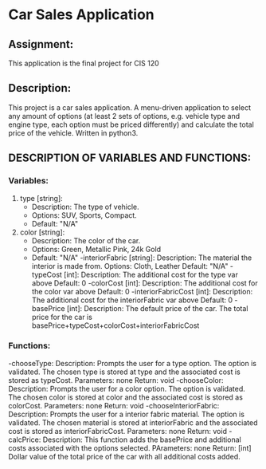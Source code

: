 # Car Sales Application

## Assignment:
This application is the final project for CIS 120

## Description:
This project is a car sales application. A menu-driven application to select any amount of options (at least 2 sets of options, e.g. vehicle type and engine type, each option must be priced differently) and calculate the total price of the vehicle. Written in python3.

## DESCRIPTION OF VARIABLES AND FUNCTIONS:

### Variables:
1. type [string]: 
    - Description: The type of vehicle. 
    - Options: SUV, Sports, Compact. 
    - Default: "N/A" 
2. color [string]: 
    - Description: The color of the car. 
    - Options: Green, Metallic Pink, 24k Gold
    - Default: "N/A"
-interiorFabric [string]: 
    Description: The material the interior is made from. 
    Options: Cloth, Leather
    Default: "N/A"
-typeCost [int]: 
    Description: The additional cost for the type var above
    Default: 0
-colorCost [int]: 
    Description: The additional cost for the color var above
    Default: 0
-interiorFabricCost [int]: 
    Description: The additional cost for the interiorFabric var above
    Default: 0
-basePrice [int]: 
    Description: The default price of the car. The total price for the car is basePrice+typeCost+colorCost+interiorFabricCost
        
### Functions:
-chooseType:
    Description: Prompts the user for a type option. The option is validated. The chosen type is stored at type and the associated cost is stored as typeCost.
    Parameters: none
    Return: void
-chooseColor:
    Description: Prompts the user for a color option. The option is validated. The chosen color is stored at color and the associated cost is stored as colorCost.
    Parameters: none
    Return: void
-chooseInteriorFabric:
    Description: Prompts the user for a interior fabric material. The option is validated. The chosen material is stored at interiorFabric and the associated cost is stored as interiorFabricCost.
    Parameters: none
    Return: void
-calcPrice:
    Description: This function adds the basePrice and additional costs associated with the options selected.
    PArameters: none
    Return: [int] Dollar value of the total price of the car with all additional costs added.
